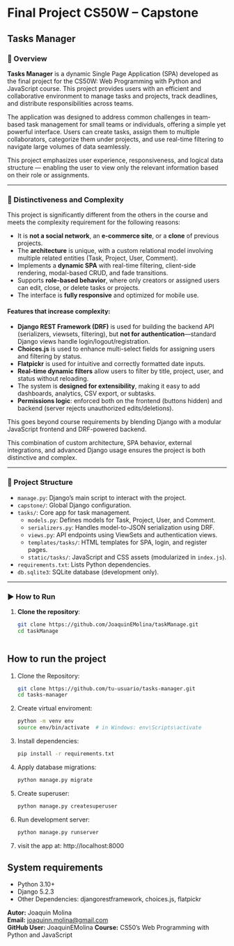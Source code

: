 # Final Project CS50W – Capstone

## Tasks Manager

### 📝 Overview

**Tasks Manager** is a dynamic Single Page Application (SPA) developed as the final project for the CS50W: Web Programming with Python and JavaScript course. This project provides users with an efficient and collaborative environment to manage tasks and projects, track deadlines, and distribute responsibilities across teams.

The application was designed to address common challenges in team-based task management for small teams or individuals, offering a simple yet powerful interface. Users can create tasks, assign them to multiple collaborators, categorize them under projects, and use real-time filtering to navigate large volumes of data seamlessly.

This project emphasizes user experience, responsiveness, and logical data structure — enabling the user to view only the relevant information based on their role or assignments.

---

### 🚩 Distinctiveness and Complexity

This project is significantly different from the others in the course and meets the complexity requirement for the following reasons:

- It is **not a social network**, an **e-commerce site**, or a **clone** of previous projects.
- The **architecture** is unique, with a custom relational model involving multiple related entities (Task, Project, User, Comment).
- Implements a **dynamic SPA** with real-time filtering, client-side rendering, modal-based CRUD, and fade transitions.
- Supports **role-based behavior**, where only creators or assigned users can edit, close, or delete tasks or projects.
- The interface is **fully responsive** and optimized for mobile use.

#### Features that increase complexity:

- **Django REST Framework (DRF)** is used for building the backend API (serializers, viewsets, filtering), but **not for authentication**—standard Django views handle login/logout/registration.
- **Choices.js** is used to enhance multi-select fields for assigning users and filtering by status.
- **Flatpickr** is used for intuitive and correctly formatted date inputs.
- **Real-time dynamic filters** allow users to filter by title, project, user, and status without reloading.
- The system is **designed for extensibility**, making it easy to add dashboards, analytics, CSV export, or subtasks.
- **Permissions logic**: enforced both on the frontend (buttons hidden) and backend (server rejects unauthorized edits/deletions).

This goes beyond course requirements by blending Django with a modular JavaScript frontend and DRF-powered backend.


This combination of custom architecture, SPA behavior, external integrations, and advanced Django usage ensures the project is both distinctive and complex.

---

### 📁 Project Structure

- `manage.py`: Django’s main script to interact with the project.
- `capstone/`: Global Django configuration.
- `tasks/`: Core app for task management.
  - `models.py`: Defines models for Task, Project, User, and Comment.
  - `serializers.py`: Handles model-to-JSON serialization using DRF.
  - `views.py`: API endpoints using ViewSets and authentication views.
  - `templates/tasks/`: HTML templates for SPA, login, and register pages.
  - `static/tasks/`: JavaScript and CSS assets (modularized in `index.js`).
- `requirements.txt`: Lists Python dependencies.
- `db.sqlite3`: SQLite database (development only).

---

### ▶️ How to Run

1. **Clone the repository**:
   ```bash
   git clone https://github.com/JoaquinEMolina/taskManage.git
   cd taskManage



## How to run the project
1. Clone the Repository:
   ```bash
   git clone https://github.com/tu-usuario/tasks-manager.git
   cd tasks-manager
   ```

2. Create virtual enviroment:
   ```bash
   python -m venv env
   source env/bin/activate  # in Windows: env\Scripts\activate
   ```

3. Install dependencies:
   ```bash
   pip install -r requirements.txt
   ```

4. Apply database migrations:
   ```bash
   python manage.py migrate
   ```

5. Create superuser:
   ```bash
   python manage.py createsuperuser
   ```

6. Run development server:
   ```bash
   python manage.py runserver
   ```

7. visit the app at: http://localhost:8000


## System requirements

- Python 3.10+
- Django 5.2.3
- Other Dependencies: djangorestframework, choices.js, flatpickr

**Autor:** Joaquin Molina  
**Email:** joaquinn.molina@gmail.com  
**GitHub User:** JoaquinEMolina
**Course:** CS50’s Web Programming with Python and JavaScript